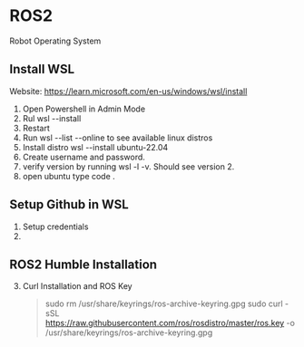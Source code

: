 # ROS2
Robot Operating System
## Install WSL
Website: https://learn.microsoft.com/en-us/windows/wsl/install
1. Open Powershell in Admin Mode
2. Rul wsl --install
3. Restart
4. Run wsl --list --online to see available linux distros
5. Install distro wsl --install ubuntu-22.04
6. Create username and password.
7. verify version by running wsl -l -v. Should see version 2.
8. open ubuntu type code .

## Setup Github in WSL
1. Setup credentials
2. 
   
## ROS2 Humble Installation
3. Curl Installation and ROS Key
   > sudo rm /usr/share/keyrings/ros-archive-keyring.gpg
   > sudo curl -sSL https://raw.githubusercontent.com/ros/rosdistro/master/ros.key -o /usr/share/keyrings/ros-archive-keyring.gpg
